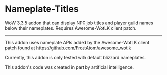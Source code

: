 # Nameplate-Titles
WoW 3.3.5 addon that can display NPC job titles and player guild names below their nameplates. Requires Awesome-WotLK client patch.

---

This addon uses nameplate APIs added by the Awesome-WotLK client patch found at https://github.com/FrostAtom/awesome_wotlk

Currently, this addon is only tested with default blizzard nameplates.

This addon's code was created in part by artificial intelligence.
